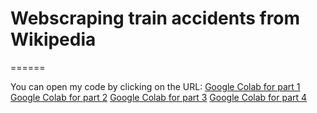 # Webscraping train accidents from Wikipedia
======

You can open my code by clicking on the URL: 
[Google Colab for part 1](https://colab.research.google.com/github/Julardzija/Train-project/blob/main/1WebscrapingTrainAccidents.ipynb)
[Google Colab for part 2](https://colab.research.google.com/github/Julardzija/Train-project/blob/main/2CleaningData.ipynb)
[Google Colab for part 3](https://colab.research.google.com/github/Julardzija/Train-project/blob/main/3EnrichData.ipynb)
[Google Colab for part 4](https://colab.research.google.com/github/Julardzija/Train-project/blob/main/4VisualisingTrainAccidents.ipynb)
